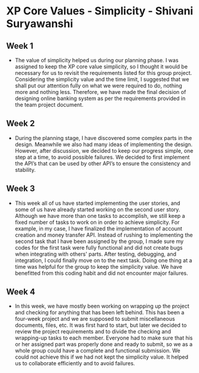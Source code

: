 ﻿# XP Core Values - Simplicity - Shivani Suryawanshi

## Week 1

-	The value of simplicity helped us during our planning phase. I was assigned to keep the XP core value simplicity, so I thought it would be necessary for us to revisit the requirements listed for this group project. Considering the simplicity value and the time limit, I suggested that we shall put our attention fully on what we were required to do, nothing more and nothing less. Therefore, we have made the final decision of designing online banking system as per the requirements provided in the team project document.

## Week 2

-	During the planning stage, I have discovered some complex parts in the design. Meanwhile we also had many ideas of implementing the design. However, after discussion, we decided to keep our progress simple, one step at a time, to avoid possible failures. We decided to first implement the API’s that can be used by other API’s to ensure the consistency and stability.

## Week 3

-	This week all of us have started implementing the user stories, and some of us have already started working on the second user story. Although we have more than one tasks to accomplish, we still keep a fixed number of tasks to work on in order to achieve simplicity. For example, in my case, I have finalized the implementation of account creation and money transfer API. Instead of rushing to implementing the second task that I have been assigned by the group, I made sure my codes for the first task were fully functional and did not create bugs when integrating with others' parts. After testing, debugging, and integration, I could finally move on to the next task. Doing one thing at a time was helpful for the group to keep the simplicity value. We have benefitted from this coding habit and did not encounter major failures.

## Week 4

-	In this week, we have mostly been working on wrapping up the project and checking for anything that has been left behind. This has been a four-week project and we are supposed to submit miscellaneous documents, files, etc. It was first hard to start, but later we decided to review the project requirements and to divide the checking and wrapping-up tasks to each member. Everyone had to make sure that his or her assigned part was properly done and ready to submit, so we as a whole group could have a complete and functional submission. We could not achieve this if we had not kept the simplicity value. It helped us to collaborate efficiently and to avoid failures.
